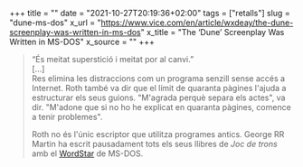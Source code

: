 +++
title = ""
date = "2021-10-27T20:19:36+02:00"
tags = ["retalls"]
slug = "dune-ms-dos"
x_url = "https://www.vice.com/en/article/wxdeay/the-dune-screenplay-was-written-in-ms-dos"
x_title = "The ‘Dune’ Screenplay Was Written in MS-DOS"
x_source = ""
+++


> “És meitat superstició i meitat por al canvi.”  
> \[…]  
> Res elimina les distraccions com un programa senzill sense accés a Internet. Roth també va dir que el límit de quaranta pàgines l'ajuda a estructurar els seus guions. "M'agrada perquè separa els actes", va dir. "M'adone que si no ho he explicat en quaranta pàgines, comence a tenir problemes".
> 
> Roth no és l'únic escriptor que utilitza programes antics. George RR Martin ha escrit pausadament tots els seus llibres de *Joc de trons* amb el [WordStar](https://www.vice.com/en/article/53dwb3/it-makes-no-sense-that-word-processors-are-still-designed-for-the-printed-page) de MS-DOS.

